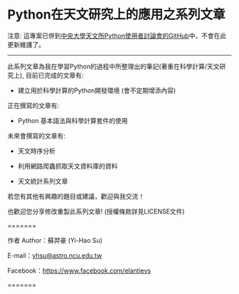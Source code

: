 Python在天文研究上的應用之系列文章
==================================

注意: 這專案已併到[中央大學天文所Python使用者討論會的GitHub](https://github.com/Astrohackers-TW/IANCUPythonAdventure/wiki/Python-%E5%9F%BA%E6%9C%AC%E8%AA%9E%E6%B3%95%E8%88%87%E7%A7%91%E5%AD%B8%E8%A8%88%E7%AE%97%E5%A5%97%E4%BB%B6%E7%9A%84%E4%BD%BF%E7%94%A8)中，不會在此更新維護了。

---

此系列文章為我在學習Python的過程中所整理出的筆記(著重在科學計算/天文研究上), 目前已完成的文章有:

- 建立用於科學計算的Python開發環境 (會不定期增添內容)

正在撰寫的文章有:

- Python 基本語法與科學計算套件的使用

未來會撰寫的文章有:

- 天文時序分析

- 利用網路爬蟲抓取天文資料庫的資料

- 天文統計系列文章

若您有其他有興趣的題目或建議，歡迎與我交流！

也歡迎您分享修改重製此系列文章! (授權條款詳見LICENSE文件)

=======

作者 Author：蘇羿豪 (Yi-Hao Su)

E-mail：yhsu@astro.ncu.edu.tw

Facebook：https://www.facebook.com/elantievs

=======
